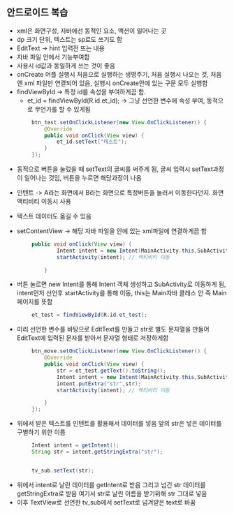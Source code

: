 ## 안드로이드 복습
- xml은 화면구성, 자바에선 동적인 요소, 액션이 일어나는 곳
- dp 크기 단위, 텍스트는 sp로도 쓰기도 함
- EditText -> hint 입력전 뜨는 내용
- 자바 파일 안에서 기능부여함
- 사용시 id값과 동일하게 쓰는 것이 좋음
- onCreate 어플 실행시 처음으로 실행하는 생명주기, 처음 실행시 나오는 것, 처음엔 xml 파일만 연결되어 있음, 실행시 onCreate안에 있는 구문 모두 실행함
- findViewById -> 특정 id를 속성을 부여하게끔 함.
	- et_id = findViewById(R.id.et_id); -> 그냥 선언한 변수에 속성 부여, 동적으로 무언가를 할 수 있게됨 
```Java
		btn_test.setOnClickListener(new View.OnClickListener() {
            @Override
            public void onClick(View view) {
                et_id.setText("테스트");
            }
        });
```
- 동적으로 버튼을 눌렀을 때 setText의 글씨를 써주게 됨, 글씨 입력시 setText과정이 일어나는 것임, 버튼을 누르면 해당과정이 나옴

- 인텐트 -> A라는 화면에서 B라는 화면으로 특정버튼을 눌러서 이동한다던지. 화면 액티비티 이동시 사용
- 텍스트 데이터도 옮길 수 있음
- setContentView -> 해당 자바 파일을 안에 있는 xml파일에 연결하게끔 함
```Java
		public void onClick(View view) {
                Intent intent = new Intent(MainActivity.this,SubActivity.class);
                startActivity(intent); // 액티비티 이동
                
            }
```
- 버튼 눌르면 new Intent를 통해 Intent 객체 생성하고 SubActivity로 이동하게 됨, intent먼저 선언후 startActivity를 통해 이동, this는 Main자바 클래스 안 즉 Main페이지를 뜻함 

```Java
		et_test = findViewById(R.id.et_test);
```
- 미리 선언한 변수를 바탕으로 EditText를 만들고 str로 별도 문자열을 만들어 EditText에 입력된 문자를 받아서 문자열 형태로 저장하게함

```Java
		btn_move.setOnClickListener(new View.OnClickListener() {
            @Override
            public void onClick(View view) {
            	str = et_test.getText().toString();
                Intent intent = new Intent(MainActivity.this,SubActivity.class);
                intent.putExtra("str",str);
                startActivity(intent); // 액티비티 이동

            }
        });
```
- 위에서 받은 텍스트를 인텐트를 활용해서 데이터를 넣음 앞의 str은 넣은 데이터를 구별하기 위한 이름

```Java
		Intent intent = getIntent();
        String str = intent.getStringExtra("str");


        tv_sub.setText(str);
```
- 위에서 intent로 날린 데이터를 getIntent로 받음 그리고 넘긴 str 데이터를 getStringExtra로 받음 여기서 str로 날린 이름을 받기위해 str 그대로 넣음
- 이후 TextView로 선언한 tv_sub에서 setText로 넘겨받은 text로 바꿈